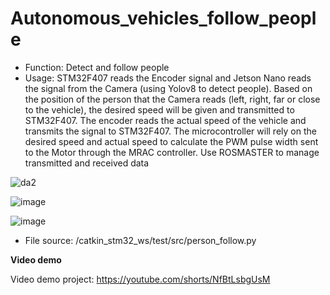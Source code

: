 # Autonomous_vehicles_follow_people

- Function: Detect and follow people
- Usage: STM32F407 reads the Encoder signal and Jetson Nano reads the signal from the Camera (using Yolov8 to detect people). Based on the position of the person that the Camera reads (left, right, far or close to the vehicle), the desired speed will be given and transmitted to STM32F407. The encoder reads the actual speed of the vehicle and transmits the signal to STM32F407. The microcontroller will rely on the desired speed and actual speed to calculate the PWM pulse width sent to the Motor through the MRAC controller. Use ROSMASTER to manage transmitted and received data

![da2](https://github.com/tanphanzero/Autonomous_vehicles_follow_people/assets/85573204/82d8bea6-b57d-448c-af27-9f1aae96760e)

![image](https://github.com/tanphanzero/Autonomous_vehicles_follow_people/assets/85573204/8ca1c5f6-9d38-4b10-9a12-f38db396835a)

![image](https://github.com/tanphanzero/Autonomous_vehicles_follow_people/assets/85573204/b4d97525-eb2f-472d-93ec-78b2796f6bbc)

- File source: /catkin_stm32_ws/test/src/person_follow.py

**Video demo**

Video demo project: https://youtube.com/shorts/NfBtLsbgUsM
